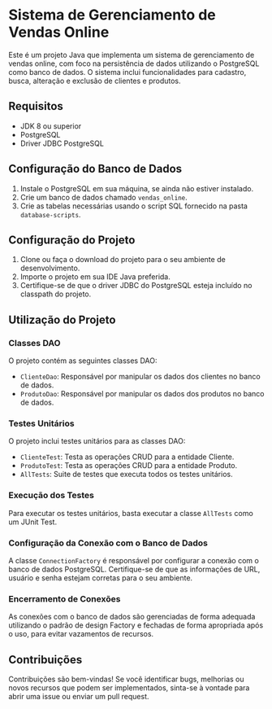 # Sistema de Gerenciamento de Vendas Online

Este é um projeto Java que implementa um sistema de gerenciamento de vendas online, com foco na persistência de dados utilizando o PostgreSQL como banco de dados. O sistema inclui funcionalidades para cadastro, busca, alteração e exclusão de clientes e produtos.

## Requisitos

- JDK 8 ou superior
- PostgreSQL
- Driver JDBC PostgreSQL

## Configuração do Banco de Dados

1. Instale o PostgreSQL em sua máquina, se ainda não estiver instalado.
2. Crie um banco de dados chamado `vendas_online`.
3. Crie as tabelas necessárias usando o script SQL fornecido na pasta `database-scripts`.

## Configuração do Projeto

1. Clone ou faça o download do projeto para o seu ambiente de desenvolvimento.
2. Importe o projeto em sua IDE Java preferida.
3. Certifique-se de que o driver JDBC do PostgreSQL esteja incluído no classpath do projeto.

## Utilização do Projeto

### Classes DAO

O projeto contém as seguintes classes DAO:

- `ClienteDao`: Responsável por manipular os dados dos clientes no banco de dados.
- `ProdutoDao`: Responsável por manipular os dados dos produtos no banco de dados.

### Testes Unitários

O projeto inclui testes unitários para as classes DAO:

- `ClienteTest`: Testa as operações CRUD para a entidade Cliente.
- `ProdutoTest`: Testa as operações CRUD para a entidade Produto.
- `AllTests`: Suite de testes que executa todos os testes unitários.

### Execução dos Testes

Para executar os testes unitários, basta executar a classe `AllTests` como um JUnit Test.

### Configuração da Conexão com o Banco de Dados

A classe `ConnectionFactory` é responsável por configurar a conexão com o banco de dados PostgreSQL. Certifique-se de que as informações de URL, usuário e senha estejam corretas para o seu ambiente.

### Encerramento de Conexões

As conexões com o banco de dados são gerenciadas de forma adequada utilizando o padrão de design Factory e fechadas de forma apropriada após o uso, para evitar vazamentos de recursos.

## Contribuições

Contribuições são bem-vindas! Se você identificar bugs, melhorias ou novos recursos que podem ser implementados, sinta-se à vontade para abrir uma issue ou enviar um pull request.


